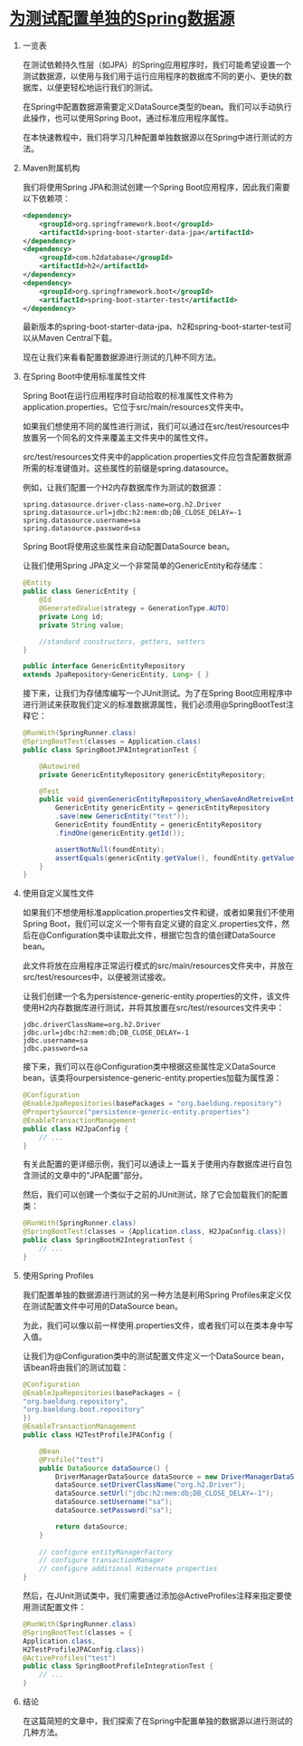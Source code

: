 # [为测试配置单独的Spring数据源](https://www.baeldung.com/spring-testing-separate-data-source)

1. 一览表

    在测试依赖持久性层（如JPA）的Spring应用程序时，我们可能希望设置一个测试数据源，以使用与我们用于运行应用程序的数据库不同的更小、更快的数据库，以便更轻松地运行我们的测试。

    在Spring中配置数据源需要定义DataSource类型的bean。我们可以手动执行此操作，也可以使用Spring Boot，通过标准应用程序属性。

    在本快速教程中，我们将学习几种配置单独数据源以在Spring中进行测试的方法。

2. Maven附属机构

    我们将使用Spring JPA和测试创建一个Spring Boot应用程序，因此我们需要以下依赖项：

    ```xml
    <dependency>
        <groupId>org.springframework.boot</groupId>
        <artifactId>spring-boot-starter-data-jpa</artifactId>
    </dependency>
    <dependency>
        <groupId>com.h2database</groupId>
        <artifactId>h2</artifactId>
    </dependency>
    <dependency>
        <groupId>org.springframework.boot</groupId>
        <artifactId>spring-boot-starter-test</artifactId>
    </dependency>
    ```

    最新版本的spring-boot-starter-data-jpa、h2和spring-boot-starter-test可以从Maven Central下载。

    现在让我们来看看配置数据源进行测试的几种不同方法。

3. 在Spring Boot中使用标准属性文件

    Spring Boot在运行应用程序时自动拾取的标准属性文件称为application.properties。它位于src/main/resources文件夹中。

    如果我们想使用不同的属性进行测试，我们可以通过在src/test/resources中放置另一个同名的文件来覆盖主文件夹中的属性文件。

    src/test/resources文件夹中的application.properties文件应包含配置数据源所需的标准键值对。这些属性的前缀是spring.datasource。

    例如，让我们配置一个H2内存数据库作为测试的数据源：

    ```properties
    spring.datasource.driver-class-name=org.h2.Driver
    spring.datasource.url=jdbc:h2:mem:db;DB_CLOSE_DELAY=-1
    spring.datasource.username=sa
    spring.datasource.password=sa
    ```

    Spring Boot将使用这些属性来自动配置DataSource bean。

    让我们使用Spring JPA定义一个非常简单的GenericEntity和存储库：

    ```java
    @Entity
    public class GenericEntity {
        @Id
        @GeneratedValue(strategy = GenerationType.AUTO)
        private Long id;
        private String value;

        //standard constructors, getters, setters
    }

    public interface GenericEntityRepository
    extends JpaRepository<GenericEntity, Long> { }
    ```

    接下来，让我们为存储库编写一个JUnit测试。为了在Spring Boot应用程序中进行测试来获取我们定义的标准数据源属性，我们必须用@SpringBootTest注释它：

    ```java
    @RunWith(SpringRunner.class)
    @SpringBootTest(classes = Application.class)
    public class SpringBootJPAIntegrationTest {

        @Autowired
        private GenericEntityRepository genericEntityRepository;

        @Test
        public void givenGenericEntityRepository_whenSaveAndRetreiveEntity_thenOK() {
            GenericEntity genericEntity = genericEntityRepository
            .save(new GenericEntity("test"));
            GenericEntity foundEntity = genericEntityRepository
            .findOne(genericEntity.getId());
    
            assertNotNull(foundEntity);
            assertEquals(genericEntity.getValue(), foundEntity.getValue());
        }
    }
    ```

4. 使用自定义属性文件

    如果我们不想使用标准application.properties文件和键，或者如果我们不使用Spring Boot，我们可以定义一个带有自定义键的自定义.properties文件，然后在@Configuration类中读取此文件，根据它包含的值创建DataSource bean。

    此文件将放在应用程序正常运行模式的src/main/resources文件夹中，并放在src/test/resources中，以便被测试接收。

    让我们创建一个名为persistence-generic-entity.properties的文件，该文件使用H2内存数据库进行测试，并将其放置在src/test/resources文件夹中：

    ```properties
    jdbc.driverClassName=org.h2.Driver
    jdbc.url=jdbc:h2:mem:db;DB_CLOSE_DELAY=-1
    jdbc.username=sa
    jdbc.password=sa
    ```

    接下来，我们可以在@Configuration类中根据这些属性定义DataSource bean，该类将ourpersistence-generic-entity.properties加载为属性源：

    ```java
    @Configuration
    @EnableJpaRepositories(basePackages = "org.baeldung.repository")
    @PropertySource("persistence-generic-entity.properties")
    @EnableTransactionManagement
    public class H2JpaConfig {
        // ...
    }
    ```

    有关此配置的更详细示例，我们可以通读上一篇关于使用内存数据库进行自包含测试的文章中的“JPA配置”部分。

    然后，我们可以创建一个类似于之前的JUnit测试，除了它会加载我们的配置类：

    ```java
    @RunWith(SpringRunner.class)
    @SpringBootTest(classes = {Application.class, H2JpaConfig.class})
    public class SpringBootH2IntegrationTest {
        // ...
    }
    ```

5. 使用Spring Profiles

    我们配置单独的数据源进行测试的另一种方法是利用Spring Profiles来定义仅在测试配置文件中可用的DataSource bean。

    为此，我们可以像以前一样使用.properties文件，或者我们可以在类本身中写入值。

    让我们为@Configuration类中的测试配置文件定义一个DataSource bean，该bean将由我们的测试加载：

    ```java
    @Configuration
    @EnableJpaRepositories(basePackages = {
    "org.baeldung.repository",
    "org.baeldung.boot.repository"
    })
    @EnableTransactionManagement
    public class H2TestProfileJPAConfig {

        @Bean
        @Profile("test")
        public DataSource dataSource() {
            DriverManagerDataSource dataSource = new DriverManagerDataSource();
            dataSource.setDriverClassName("org.h2.Driver");
            dataSource.setUrl("jdbc:h2:mem:db;DB_CLOSE_DELAY=-1");
            dataSource.setUsername("sa");
            dataSource.setPassword("sa");

            return dataSource;
        }
        
        // configure entityManagerFactory
        // configure transactionManager
        // configure additional Hibernate properties
    }
    ```

    然后，在JUnit测试类中，我们需要通过添加@ActiveProfiles注释来指定要使用测试配置文件：

    ```java
    @RunWith(SpringRunner.class)
    @SpringBootTest(classes = {
    Application.class,
    H2TestProfileJPAConfig.class})
    @ActiveProfiles("test")
    public class SpringBootProfileIntegrationTest {
        // ...
    }
    ```

6. 结论

    在这篇简短的文章中，我们探索了在Spring中配置单独的数据源以进行测试的几种方法。
